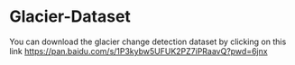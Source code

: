 # Glacier-Dataset
You can download the glacier change detection dataset by clicking on this link  https://pan.baidu.com/s/1P3kybw5UFUK2PZ7iPRaavQ?pwd=6jnx 
